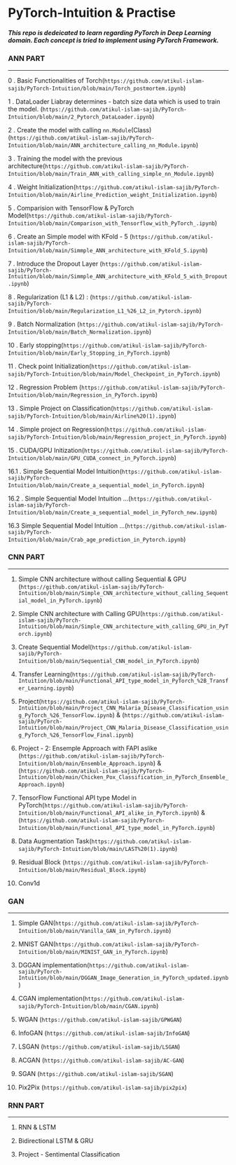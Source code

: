 # PyTorch-Intuition & Practise

##### This repo is dedeicated to learn regarding PyTorch in Deep Learning domain. Each concept is tried to implement using PyTorch Framework. #####


### ANN PART ###
------------------------------------------------------------------------------------------------------------------------------------------------------

0 . Basic Functionalities of Torch(`https://github.com/atikul-islam-sajib/PyTorch-Intuition/blob/main/Torch_postmortem.ipynb`)



1 . DataLoader Liabray determines - batch size data which is used to train the model. (`https://github.com/atikul-islam-sajib/PyTorch-Intuition/blob/main/2_Pytorch_DataLoader.ipynb`)



2 . Create the model with calling `nn.Module`(Class) (`https://github.com/atikul-islam-sajib/PyTorch-Intuition/blob/main/ANN_architecture_calling_nn_Module.ipynb`)




3 . Training the model with the previous architecture(`https://github.com/atikul-islam-sajib/PyTorch-Intuition/blob/main/Train_ANN_with_calling_simple_nn_Module.ipynb`)




4 . Weight Initialization(`https://github.com/atikul-islam-sajib/PyTorch-Intuition/blob/main/Airline_Prediction_weight_Initialization.ipynb`)




5 . Comparision with TensorFlow & PyTorch Model(`https://github.com/atikul-islam-sajib/PyTorch-Intuition/blob/main/Comparison_with_Tensorflow_with_PyTorch_.ipynb`)




6 . Create an Simple model with KFold - 5 (`https://github.com/atikul-islam-sajib/PyTorch-Intuition/blob/main/Simmple_ANN_architecture_with_KFold_5.ipynb`)




7 . Introduce the Dropout Layer (`https://github.com/atikul-islam-sajib/PyTorch-Intuition/blob/main/Simmple_ANN_architecture_with_KFold_5_with_Dropout.ipynb`)




8 . Regularization (L1 & L2) : (`https://github.com/atikul-islam-sajib/PyTorch-Intuition/blob/main/Regularization_L1_%26_L2_in_Pytorch.ipynb`)




9 . Batch Normalization (`https://github.com/atikul-islam-sajib/PyTorch-Intuition/blob/main/Batch_Normalization.ipynb`)




10 . Early stopping(`https://github.com/atikul-islam-sajib/PyTorch-Intuition/blob/main/Early_Stopping_in_PyTorch.ipynb`)




11 . Check point Initialization(`https://github.com/atikul-islam-sajib/PyTorch-Intuition/blob/main/Model_Checkpoint_in_PyTorch.ipynb`)




12 . Regression Problem (`https://github.com/atikul-islam-sajib/PyTorch-Intuition/blob/main/Regression_in_PyTorch.ipynb`)




13 . Simple Project on Classification(`https://github.com/atikul-islam-sajib/PyTorch-Intuition/blob/main/Airline%20(1).ipynb`)




14 . Simple project on Regression(`https://github.com/atikul-islam-sajib/PyTorch-Intuition/blob/main/Regression_project_in_PyTorch.ipynb`)




15 . CUDA/GPU Initization(`https://github.com/atikul-islam-sajib/PyTorch-Intuition/blob/main/GPU_CUDA_connect_in_PyTorch.ipynb`)




16.1 . Simple Sequential Model Intuition(`https://github.com/atikul-islam-sajib/PyTorch-Intuition/blob/main/Create_a_sequential_model_in_PyTorch.ipynb`)




16.2 . Simple Sequential Model Intuition ...(`https://github.com/atikul-islam-sajib/PyTorch-Intuition/blob/main/Create_a_sequential_model_in_PyTorch_new.ipynb`)



16.3 Simple Sequential Model Intuition ...(`https://github.com/atikul-islam-sajib/PyTorch-Intuition/blob/main/Crab_age_prediction_in_Pytorch.ipynb`) 



### CNN PART ###
------------------------------------------------------------------------------------------------------------------------------------------------------
1. Simple CNN architecture without calling Sequential & GPU (`https://github.com/atikul-islam-sajib/PyTorch-Intuition/blob/main/Simple_CNN_architecture_without_calling_Sequential_model_in_PyTorch.ipynb`)


2. Simple CNN architecture with Calling GPU(`https://github.com/atikul-islam-sajib/PyTorch-Intuition/blob/main/Simple_CNN_architecture_with_calling_GPU_in_PyTorch.ipynb`)



3. Create Sequential Model(`https://github.com/atikul-islam-sajib/PyTorch-Intuition/blob/main/Sequential_CNN_model_in_PyTorch.ipynb`)



4. Transfer Learning(`https://github.com/atikul-islam-sajib/PyTorch-Intuition/blob/main/Functional_API_type_model_in_PyTorch_%2B_Transfer_Learning.ipynb`)



5. Project(`https://github.com/atikul-islam-sajib/PyTorch-Intuition/blob/main/Project_CNN_Malaria_Disease_Classification_using_PyTorch_%26_TensorFlow.ipynb`) & (`https://github.com/atikul-islam-sajib/PyTorch-Intuition/blob/main/Project_CNN_Malaria_Disease_Classification_using_PyTorch_%26_TensorFlow_Final.ipynb`)




6. Project - 2: Ensemple Approach with FAPI aslike (`https://github.com/atikul-islam-sajib/PyTorch-Intuition/blob/main/Ensemble_Approach.ipynb`) & (`https://github.com/atikul-islam-sajib/PyTorch-Intuition/blob/main/Chicken_Pox_Classification_in_PyTorch_Ensemble_Approach.ipynb`)



7. TensorFlow Functional API type Model in PyTorch(`https://github.com/atikul-islam-sajib/PyTorch-Intuition/blob/main/Functional_API_alike_in_PyTorch.ipynb`) & (`https://github.com/atikul-islam-sajib/PyTorch-Intuition/blob/main/Functional_API_type_model_in_PyTorch.ipynb`)



8. Data Augmentation Task(`https://github.com/atikul-islam-sajib/PyTorch-Intuition/blob/main/LAST%20(1).ipynb`)


9. Residual Block (`https://github.com/atikul-islam-sajib/PyTorch-Intuition/blob/main/Residual_Block.ipynb`)


10. Conv1d 


### GAN ####
------------------------------------------------------------------------------------------------------------------------------------------------------

1. Simple GAN(`https://github.com/atikul-islam-sajib/PyTorch-Intuition/blob/main/Vanilla_GAN_in_PyTorch.ipynb`)



2. MNIST GAN(`https://github.com/atikul-islam-sajib/PyTorch-Intuition/blob/main/MINIST_GAN_in_PyTorch.ipynb`)



3. DGGAN implementation(`https://github.com/atikul-islam-sajib/PyTorch-Intuition/blob/main/DGGAN_Image_Generation_in_PyTorch_updated.ipynb`)


4. CGAN implementation(`https://github.com/atikul-islam-sajib/PyTorch-Intuition/blob/main/CGAN.ipynb`)
   

6. WGAN (`https://github.com/atikul-islam-sajib/GPWGAN`)


7. InfoGAN (`https://github.com/atikul-islam-sajib/InfoGAN`)


8. LSGAN (`https://github.com/atikul-islam-sajib/LSGAN`)


9. ACGAN (`https://github.com/atikul-islam-sajib/AC-GAN`)


10. SGAN (`https://github.com/atikul-islam-sajib/SGAN`)


11. Pix2Pix (`https://github.com/atikul-islam-sajib/pix2pix`)



### RNN PART ###
------------------------------------------------------------------------------------------------------------------------------------------------------

1. RNN & LSTM


2. Bidirectional LSTM & GRU


3. Project - Sentimental Classification

